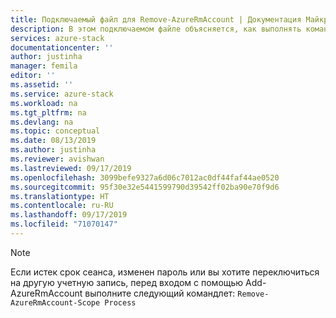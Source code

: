 ```yaml
---
title: Подключаемый файл для Remove-AzureRmAccount | Документация Майкрософт
description: В этом подключаемом файле объясняется, как выполнять командлет Remove-AzureRmAccount.
services: azure-stack
documentationcenter: ''
author: justinha
manager: femila
editor: ''
ms.assetid: ''
ms.service: azure-stack
ms.workload: na
ms.tgt_pltfrm: na
ms.devlang: na
ms.topic: conceptual
ms.date: 08/13/2019
ms.author: justinha
ms.reviewer: avishwan
ms.lastreviewed: 09/17/2019
ms.openlocfilehash: 3099befe9327a6d06c7012ac0df44faf44ae0520
ms.sourcegitcommit: 95f30e32e5441599790d39542ff02ba90e70f9d6
ms.translationtype: HT
ms.contentlocale: ru-RU
ms.lasthandoff: 09/17/2019
ms.locfileid: "71070147"
---
```

>[!Note]
>Если истек срок сеанса, изменен пароль или вы хотите переключиться на другую учетную запись, перед входом с помощью Add-AzureRmAccount выполните следующий командлет: `Remove-AzureRmAccount-Scope Process`